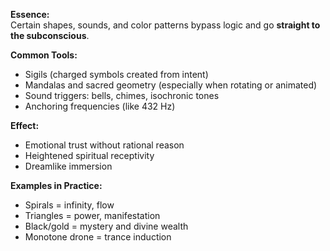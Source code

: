 **Essence:**  
Certain shapes, sounds, and color patterns bypass logic and go **straight to the subconscious**.

**Common Tools:**

- Sigils (charged symbols created from intent)
- Mandalas and sacred geometry (especially when rotating or animated)
- Sound triggers: bells, chimes, isochronic tones
- Anchoring frequencies (like 432 Hz)

**Effect:**

- Emotional trust without rational reason
- Heightened spiritual receptivity
- Dreamlike immersion

**Examples in Practice:**

- Spirals = infinity, flow
- Triangles = power, manifestation
- Black/gold = mystery and divine wealth
- Monotone drone = trance induction